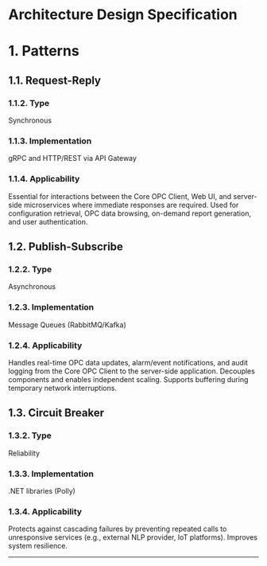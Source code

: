 # Architecture Design Specification

# 1. Patterns

## 1.1. Request-Reply
### 1.1.2. Type
Synchronous

### 1.1.3. Implementation
gRPC and HTTP/REST via API Gateway

### 1.1.4. Applicability
Essential for interactions between the Core OPC Client, Web UI, and server-side microservices where immediate responses are required.  Used for configuration retrieval, OPC data browsing, on-demand report generation, and user authentication.

## 1.2. Publish-Subscribe
### 1.2.2. Type
Asynchronous

### 1.2.3. Implementation
Message Queues (RabbitMQ/Kafka)

### 1.2.4. Applicability
Handles real-time OPC data updates, alarm/event notifications, and audit logging from the Core OPC Client to the server-side application. Decouples components and enables independent scaling. Supports buffering during temporary network interruptions.

## 1.3. Circuit Breaker
### 1.3.2. Type
Reliability

### 1.3.3. Implementation
.NET libraries (Polly)

### 1.3.4. Applicability
Protects against cascading failures by preventing repeated calls to unresponsive services (e.g., external NLP provider, IoT platforms). Improves system resilience.



---

